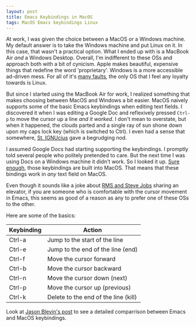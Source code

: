```yaml
---
layout: post
title: Emacs Keybindings in MacOS
tags: MacOS Emacs keybindings Linux
---
```

At work, I was given the choice between a MacOS or a Windows machine. My default answer is to
take the Windows machine and put Linux on it. In this case, that wasn't a practical option.
What I ended up with is a MacBook Air *and* a Windows Desktop. Overall, I'm indifferent to
these OSs and approach both with a bit of cynicism. Apple makes beautiful, expensive things
that redefine the word 'proprietary'. Windows is a more accessible ad-driven mess. For all
of it's [many faults](https://www.youtube.com/watch?v=WipM3SAYqK4), the only OS that I feel
any loyalty towards is Linux.

But since I started using the MacBook Air for work, I realized something that makes choosing
between MacOS and Windows a bit easier. MacOS naively supports some of the basic Emacs
keybindings when editing text fields. I discovered it when I was editing a Google Doc and
reflexively pressed `Ctrl-p` to move the cursor up a line *and it worked*. I don't mean to
overstate, but when it happened, the clouds parted and a single ray of sun shone down upon
my caps lock key (which is switched to Ctrl). I even had a sense that somewhere,
[St. IGNUcius](https://stallman.org/saint.html) gave a begrudging nod.

I assumed Google Docs had starting supporting the keybindings. I promptly told several people
who politely pretended to care. But the next time I was using Docs on a Windows machine it
didn't work. So I looked it up. [Sure enough](https://jblevins.org/log/kbd), those keybindings
are built into MacOS. That means that these bindings work in *any* text field on MacOS.

Even though it sounds like a joke about [RMS and Steve Jobs](https://features.slashdot.org/story/13/01/06/163248/richard-stallman-answers-your-questions)
sharing an elevator, if you are someone who is comfortable with the cursor movement in Emacs,
this seems as good of a reason as any to prefer one of these OSs to the other.

Here are some of the basics:

|Keybinding |Action |
|--------|-------|
|Ctrl-a |Jump to the start of the line |
|Ctrl-e |Jump to the end of the line (end)|
|Ctrl-f |Move the cursor forward |
|Ctrl-b |Move the cursor backward |
|Ctrl-n |Move the cursor down (next)|
|Ctrl-p |Move the cursor up (previous)|
|Ctrl-k |Delete to the end of the line (kill)|

Look at [Jason Blevin's post](https://jblevins.org/log/kbd) to see a detailed comparrison between
Emacs and MacOS keybindings.